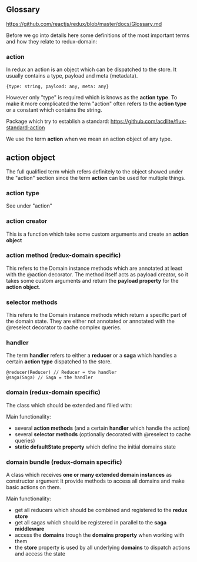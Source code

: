 ## Glossary

https://github.com/reactjs/redux/blob/master/docs/Glossary.md

Before we go into details here some definitions of the most important terms and how they relate to redux-domain:

### action
In redux an action is an object which can be dispatched to the store.
It usually contains a type, payload and meta (metadata).
```JS
{type: string, payload: any, meta: any}
```
However only "type" is required which is knows as the **action type**.
To make it more complicated the term "action" often refers to the **action type** or a
constant which contains the string.

Package which try to establish a standard: https://github.com/acdlite/flux-standard-action

We use the term **action** when we mean an action object of any type.

## action object
The full qualified term which refers definitely to the object showed under the "action" section since the term
**action** can be used for multiple things.

### action type
See under "action"

### action creator
This is a function which take some custom arguments and create an **action object**

### action method (redux-domain specific)
This refers to the Domain instance methods which are annotated at least with the @action decorator.
The method itself acts as payload creator, so it takes some custom arguments and return the **payload property** for the **action object**.

### selector methods
This refers to the Domain instance methods which return a specific part of the domain state.
They are either not annotated or annotated with the @reselect decorator to cache complex queries.

### handler
The term **handler** refers to either a **reducer** or a **saga** which handles a certain **action type** dispatched to the store.
```JS
@reducer(Reducer) // Reducer = the handler
@saga(Saga) // Saga = the handler
```

### domain (redux-domain specific)
The class which should be extended and filled with:

Main functionality:
- several **action methods** (and a certain **handler** which handle the action)
- several **selector methods** (optionally decorated with @reselect to cache queries)
- **static defaultState property** which define the initial domains state

### domain bundle (redux-domain specific)
A class which receives **one or many extended domain instances** as constructor argument
It provide methods to access all domains and make basic actions on them.

Main functionality:
- get all reducers which should be combined and registered to the **redux store**
- get all sagas which should be registered in parallel to the **saga middleware**
- access the **domains** trough the **domains property** when working with them
- the **store** property is used by all underlying **domains** to dispatch actions and access the state
